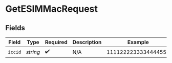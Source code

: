# GetESIMMacRequest


## Fields

| Field               | Type                | Required            | Description         | Example             |
| ------------------- | ------------------- | ------------------- | ------------------- | ------------------- |
| `iccid`             | *string*            | :heavy_check_mark:  | N/A                 | 1111222233334444555 |